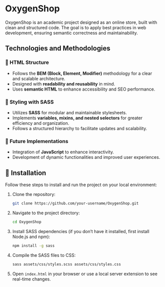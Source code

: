 # OxygenShop

OxygenShop is an academic project designed as an online store, built with clean and structured code. The goal is to apply best practices in web development, ensuring semantic correctness and maintainability.

## Technologies and Methodologies

### 📐 HTML Structure
- Follows the **BEM (Block, Element, Modifier)** methodology for a clear and scalable architecture.
- Designed with **readability and reusability** in mind.
- Uses **semantic HTML** to enhance accessibility and SEO performance.

### 🎨 Styling with SASS
- Utilizes **SASS** for modular and maintainable stylesheets.
- Implements **variables, mixins, and nested selectors** for greater efficiency and organization.
- Follows a structured hierarchy to facilitate updates and scalability.

### 🚀 Future Implementations
- Integration of **JavaScript** to enhance interactivity.
- Development of dynamic functionalities and improved user experiences.

## 🔧 Installation
Follow these steps to install and run the project on your local environment:

1. Clone the repository:
   ```sh
   git clone https://github.com/your-username/OxygenShop.git
   ```
2. Navigate to the project directory:
   ```sh
   cd OxygenShop
   ```
3. Install SASS dependencies (if you don’t have it installed, first install Node.js and npm):
   ```sh
   npm install -g sass
   ```
4. Compile the SASS files to CSS:
   ```sh
   sass assets/css/styles.scss assets/css/styles.css
   ```
5. Open `index.html` in your browser or use a local server extension to see real-time changes.
